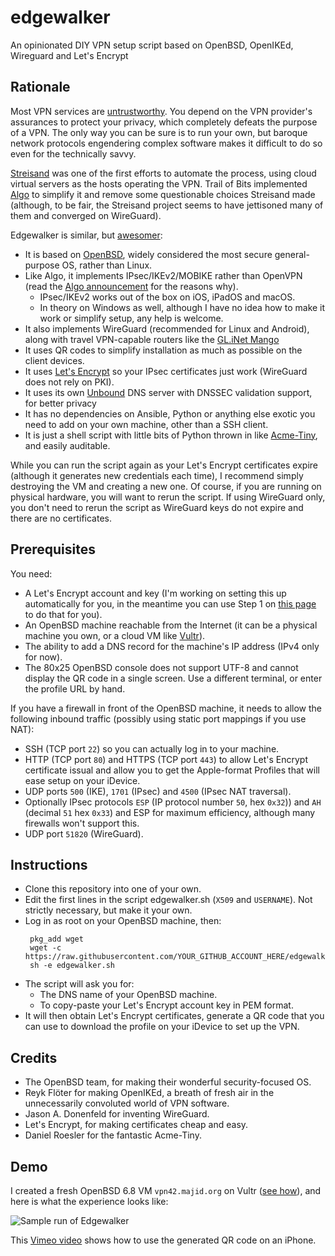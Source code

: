 # edgewalker
An opinionated DIY VPN setup script based on OpenBSD, OpenIKEd, Wireguard and
Let's Encrypt

## Rationale

Most VPN services are
[untrustworthy](https://mjtsai.com/blog/2019/07/16/most-free-vpn-apps-secretly-owned-by-china/).
You depend on the VPN provider's assurances to protect your privacy, which
completely defeats the purpose of a VPN. The only way you can be sure is to
run your own, but baroque network protocols engendering complex software makes
it difficult to do so even for the technically savvy.

[Streisand](https://github.com/StreisandEffect/streisand) was one of the first
efforts to automate the process, using cloud virtual servers as the hosts
operating the VPN. Trail of Bits implemented
[Algo](https://blog.trailofbits.com/2016/12/12/meet-algo-the-vpn-that-works/)
to simplify it and remove some questionable choices Streisand made (although,
to be fair, the Streisand project seems to have jettisoned many of them and
converged on WireGuard).

Edgewalker is similar, but [awesomer](https://xkcd.com/483/):

* It is based on [OpenBSD](https://www.openbsd.org/), widely considered the
  most secure general-purpose OS, rather than Linux.
* Like Algo, it implements IPsec/IKEv2/MOBIKE rather than OpenVPN (read the
  [Algo announcement](https://blog.trailofbits.com/2016/12/12/meet-algo-the-vpn-that-works/)
  for the reasons why).
  * IPsec/IKEv2 works out of the box on iOS, iPadOS and macOS.
  * In theory on Windows as well, although I have no idea how to make it work
    or simplify setup, any help is welcome.
* It also implements WireGuard (recommended for Linux and Android), along with
  travel VPN-capable routers like the
  [GL.iNet Mango](https://www.gl-inet.com/products/gl-mt300n-v2/)
* It uses QR codes to simplify installation as much as possible on the client
  devices.
* It uses [Let's Encrypt](https://letsencrypt.org/) so your IPsec certificates
  just work (WireGuard does not rely on PKI).
* It uses its own [Unbound](https://nlnetlabs.nl/projects/unbound/about/) DNS
  server with DNSSEC validation support, for better privacy
* It has no dependencies on Ansible, Python or anything else exotic you need
  to add on your own machine, other than a SSH client.
* It is just a shell script with little bits of Python thrown in like
  [Acme-Tiny](https://github.com/diafygi/acme-tiny), and easily auditable.

While you can run the script again as your Let's Encrypt certificates expire
(although it generates new credentials each time), I recommend simply
destroying the VM and creating a new one. Of course, if you are running on
physical hardware, you will want to rerun the script. If using WireGuard only,
you don't need to rerun the script as WireGuard keys do not expire and there
are no certificates.

## Prerequisites

You need:

* A Let's Encrypt account and key (I'm working on setting this up
  automatically for you, in the meantime you can use Step 1 on
  [this page](https://gethttpsforfree.com/) to do that for you).
* An OpenBSD machine reachable from the Internet (it can be a physical machine
  you own, or a cloud VM like [Vultr](https://www.vultr.com/)).
* The ability to add a DNS record for the machine's IP address (IPv4 only for
  now).
* The 80x25 OpenBSD console does not support UTF-8 and cannot display the QR
  code in a single screen. Use a different terminal, or enter the profile URL
  by hand.

If you have a firewall in front of the OpenBSD machine, it needs to allow the
following inbound traffic (possibly using static port mappings if you use
NAT):

* SSH (TCP port `22`) so you can actually log in to your machine.
* HTTP (TCP port `80`) and HTTPS (TCP port `443`) to allow Let's Encrypt
  certificate issual and allow you to get the Apple-format Profiles that will
  ease setup on your iDevice.
* UDP ports `500` (IKE), `1701` (IPsec) and `4500` (IPsec NAT traversal).
* Optionally IPsec protocols `ESP` (IP protocol number `50`, hex `0x32`)) and
  `AH` (decimal `51` hex `0x33`) and ESP for maximum efficiency, although many
  firewalls won't support this.
* UDP port `51820` (WireGuard).

## Instructions

* Clone this repository into one of your own.
* Edit the first lines in the script edgewalker.sh (`X509` and
  `USERNAME`). Not strictly necessary, but make it your own.
* Log in as root on your OpenBSD machine, then:
  ```
   pkg_add wget
   wget -c https://raw.githubusercontent.com/YOUR_GITHUB_ACCOUNT_HERE/edgewalker/main/edgewalker.sh
   sh -e edgewalker.sh
   ```
* The script will ask you for:
  * The DNS name of your OpenBSD machine.
  * To copy-paste your Let's Encrypt account key in PEM format.
* It will then obtain Let's Encrypt certificates, generate a QR code that you
  can use to download the profile on your iDevice to set up the VPN.

## Credits

* The OpenBSD team, for making their wonderful security-focused OS.
* Reyk Flöter for making OpenIKEd, a breath of fresh air in the unnecessarily
  convoluted world of VPN software.
* Jason A. Donenfeld for inventing WireGuard.
* Let's Encrypt, for making certificates cheap and easy.
* Daniel Roesler for the fantastic Acme-Tiny.

## Demo

I created a fresh OpenBSD 6.8 VM `vpn42.majid.org` on Vultr ([see how](https://vimeo.com/485215180)), and here is what the experience looks like:

![Sample run of Edgewalker](edgewalker.svg)

This [Vimeo video](https://vimeo.com/485183891) shows how to use the generated QR code on an iPhone.

